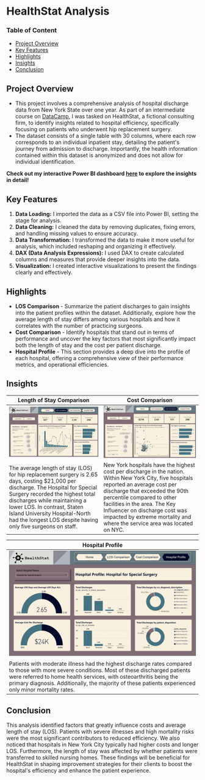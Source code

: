 # HealthStat Analysis 
### Table of Content
- [Project Overview](https://github.com/elizabethwanjiku703/Analyzing-Healthcare-Data-in-Power-BI/edit/main/README.md#project-overview)
- [Key Features](https://github.com/elizabethwanjiku703/Analyzing-Healthcare-Data-in-Power-BI/edit/main/README.md#key-features)
- [Highlights](https://github.com/elizabethwanjiku703/Analyzing-Healthcare-Data-in-Power-BI/edit/main/README.md#highlights)
- [Insights](https://github.com/elizabethwanjiku703/Analyzing-Healthcare-Data-in-Power-BI/edit/main/README.md#insights)
- [Conclusion](https://github.com/elizabethwanjiku703/Analyzing-Healthcare-Data-in-Power-BI/edit/main/README.md#conclusion)
## Project Overview
- This project involves a comprehensive analysis of hospital discharge data from New York State over one year. As part of an intermediate course on [DataCamp](https://app.datacamp.com/learn/courses/case-study-analyzing-healthcare-data-in-power-bi), I was tasked on HealthStat, a fictional consulting firm, to identify insights related to hospital efficiency, specifically focusing on patients who underwent hip replacement surgery.
- The dataset consists of a single table with 30 columns, where each row corresponds to an individual inpatient stay, detailing the patient's journey from admission to discharge. Importantly, the health information contained within this dataset is anonymized and does not allow for individual identification.

**Check out my interactive Power BI dashboard [here](https://app.powerbi.com/view?r=eyJrIjoiOTRlODZjMzEtNjU2Ni00ODc0LWI3MGMtNDkwNmYyNjM2YjFlIiwidCI6ImJmZmI5NzQ4LTRhNTEtNDRjOC05MjBmLTkzOGFjNDc5NzFlNSJ9) to explore the insights in detail!**

## Key Features
1. **Data Loading:** I imported the data as a CSV file into Power BI, setting the stage for analysis.
2. **Data Cleaning:** I cleaned the data by removing duplicates, fixing errors, and handling missing values to ensure accuracy.
3. **Data Transformation:** I transformed the data to make it more useful for analysis, which included reshaping and organizing it effectively.
4. **DAX (Data Analysis Expressions):** I used DAX to create calculated columns and measures that provide deeper insights into the data.
5. **Visualization:** I created interactive visualizations to present the findings clearly and effectively.

## Highlights
- **LOS Comparison** - Summarize the patient discharges to gain insights into the patient profiles within the dataset. Additionally, explore how the average length of stay differs among various hospitals and how it correlates with the number of practicing surgeons.
- **Cost Comparison** - Identify hospitals that stand out in terms of performance and uncover the key factors that most significantly impact both the length of stay and the cost per patient discharge.
- **Hospital Profile** - This section provides a deep dive into the profile of each hospital, offering a comprehensive view of their performance metrics, and operational efficiencies.

## Insights
|Length of Stay Comparison  |  Cost Comparison  |
|-------------------------  |-------------------|
|![LOS Comparison](https://github.com/elizabethwanjiku703/Analyzing-Healthcare-Data-in-Power-BI/blob/main/LOS%20Comparison.jpg)|![Cost Comparison](https://github.com/elizabethwanjiku703/Analyzing-Healthcare-Data-in-Power-BI/blob/main/Cost%20Comparison.jpg)
|The average length of stay (LOS) for hip replacement surgery is 2.65 days, costing $21,000 per discharge. The Hospital for Special Surgery recorded the highest total discharges while maintaining a lower LOS. In contrast, Staten Island University Hospital-North had the longest LOS despite having only five surgeons on staff.|New York hospitals have the highest cost per discharge in the nation. Within New York City, five hospitals reported an average cost per discharge that exceeded the 90th percentile compared to other facilities in the area. The Key Influencer on discharge cost was impacted by extreme mortality and where the service area was located on NYC. |  

| Hospital Profile|
|-----------------|
|![Hospital Profile](https://github.com/elizabethwanjiku703/Analyzing-Healthcare-Data-in-Power-BI/blob/main/Hospital%20Profile.jpg) |
|Patients with moderate illness had the highest discharge rates compared to those with more severe conditions. Most of these discharged patients were referred to home health services, with osteoarthritis being the primary diagnosis. Additionally, the majority of these patients experienced only minor mortality rates.|

## Conclusion
This analysis identified factors that greatly influence costs and average length of stay (LOS). Patients with severe illnesses and high mortality risks were the most significant contributors to reduced efficiency. We also noticed that hospitals in New York City typically had higher costs and longer LOS. Furthermore, the length of stay was affected by whether patients were transferred to skilled nursing homes. These findings will be beneficial for HealthStat in shaping improvement strategies for their clients to boost the hospital's efficiency and enhance the patient experience.
